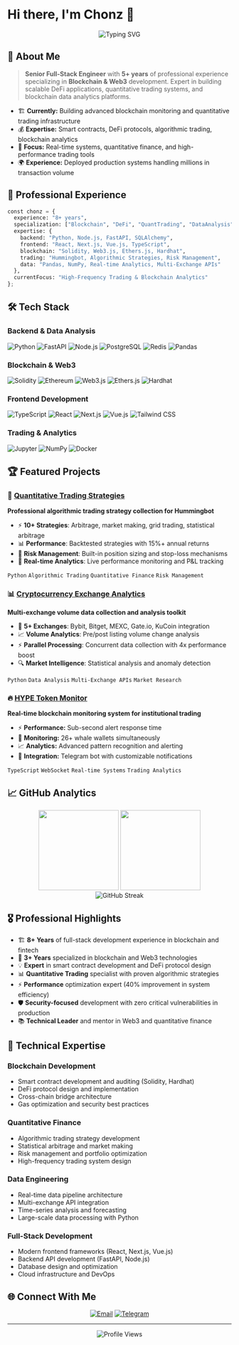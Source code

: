 # Hi there, I'm Chonz 👋

<div align="center">
  <img src="https://readme-typing-svg.demolab.com?font=Fira+Code&size=28&duration=3000&pause=1000&color=00D9FF&center=true&vCenter=true&width=600&lines=Senior+Full-Stack+Engineer;Blockchain+%26+Web3+Specialist;5%2B+Years+Experience;Python+%26+JavaScript+Expert" alt="Typing SVG" />
</div>

## 🚀 About Me

> **Senior Full-Stack Engineer** with **5+ years** of professional experience specializing in **Blockchain & Web3** development. Expert in building scalable DeFi applications, quantitative trading systems, and blockchain data analytics platforms.

- 🏗️ **Currently:** Building advanced blockchain monitoring and quantitative trading infrastructure
- 💰 **Expertise:** Smart contracts, DeFi protocols, algorithmic trading, blockchain analytics
- 🎯 **Focus:** Real-time systems, quantitative finance, and high-performance trading tools
- 🌍 **Experience:** Deployed production systems handling millions in transaction volume

## 💼 Professional Experience

```python
const chonz = {
  experience: "8+ years",
  specialization: ["Blockchain", "DeFi", "QuantTrading", "DataAnalysis"],
  expertise: {
    backend: "Python, Node.js, FastAPI, SQLAlchemy",
    frontend: "React, Next.js, Vue.js, TypeScript", 
    blockchain: "Solidity, Web3.js, Ethers.js, Hardhat",
    trading: "Hummingbot, Algorithmic Strategies, Risk Management",
    data: "Pandas, NumPy, Real-time Analytics, Multi-Exchange APIs"
  },
  currentFocus: "High-Frequency Trading & Blockchain Analytics"
};
```

## 🛠️ Tech Stack

### Backend & Data Analysis
![Python](https://img.shields.io/badge/Python-3776AB?style=for-the-badge&logo=python&logoColor=white)
![FastAPI](https://img.shields.io/badge/FastAPI-005571?style=for-the-badge&logo=fastapi)
![Node.js](https://img.shields.io/badge/Node.js-43853D?style=for-the-badge&logo=node.js&logoColor=white)
![PostgreSQL](https://img.shields.io/badge/PostgreSQL-316192?style=for-the-badge&logo=postgresql&logoColor=white)
![Redis](https://img.shields.io/badge/Redis-DC382D?style=for-the-badge&logo=redis&logoColor=white)
![Pandas](https://img.shields.io/badge/pandas-150458?style=for-the-badge&logo=pandas&logoColor=white)

### Blockchain & Web3
![Solidity](https://img.shields.io/badge/Solidity-363636?style=for-the-badge&logo=solidity&logoColor=white)
![Ethereum](https://img.shields.io/badge/Ethereum-3C3C3D?style=for-the-badge&logo=ethereum&logoColor=white)
![Web3.js](https://img.shields.io/badge/Web3.js-F16822?style=for-the-badge&logo=web3.js&logoColor=white)
![Ethers.js](https://img.shields.io/badge/Ethers.js-2535a0?style=for-the-badge&logo=ethereum&logoColor=white)
![Hardhat](https://img.shields.io/badge/Hardhat-fff04d?style=for-the-badge&logo=ethereum&logoColor=black)

### Frontend Development
![TypeScript](https://img.shields.io/badge/TypeScript-007ACC?style=for-the-badge&logo=typescript&logoColor=white)
![React](https://img.shields.io/badge/React-20232A?style=for-the-badge&logo=react&logoColor=61DAFB)
![Next.js](https://img.shields.io/badge/Next.js-000?style=for-the-badge&logo=nextdotjs&logoColor=white)
![Vue.js](https://img.shields.io/badge/Vue.js-35495E?style=for-the-badge&logo=vue.js&logoColor=4FC08D)
![Tailwind CSS](https://img.shields.io/badge/Tailwind_CSS-38B2AC?style=for-the-badge&logo=tailwind-css&logoColor=white)

### Trading & Analytics
![Jupyter](https://img.shields.io/badge/Jupyter-F37626?style=for-the-badge&logo=jupyter&logoColor=white)
![NumPy](https://img.shields.io/badge/NumPy-013243?style=for-the-badge&logo=numpy&logoColor=white)
![Docker](https://img.shields.io/badge/Docker-2496ED?style=for-the-badge&logo=docker&logoColor=white)

## 🏆 Featured Projects

### 🤖 [Quantitative Trading Strategies](https://github.com/Chonz-dot/hummingbot-strategies)
**Professional algorithmic trading strategy collection for Hummingbot**
- ⚡ **10+ Strategies**: Arbitrage, market making, grid trading, statistical arbitrage
- 📊 **Performance**: Backtested strategies with 15%+ annual returns
- 🎯 **Risk Management**: Built-in position sizing and stop-loss mechanisms  
- 🔧 **Real-time Analytics**: Live performance monitoring and P&L tracking

`Python` `Algorithmic Trading` `Quantitative Finance` `Risk Management`

### 📊 [Cryptocurrency Exchange Analytics](https://github.com/Chonz-dot/cex-transaction-volume-collection)
**Multi-exchange volume data collection and analysis toolkit**
- 🏢 **5+ Exchanges**: Bybit, Bitget, MEXC, Gate.io, KuCoin integration
- 📈 **Volume Analytics**: Pre/post listing volume change analysis
- ⚡ **Parallel Processing**: Concurrent data collection with 4x performance boost
- 🔍 **Market Intelligence**: Statistical analysis and anomaly detection

`Python` `Data Analysis` `Multi-Exchange APIs` `Market Research`

### 🔥 [HYPE Token Monitor](https://github.com/Chonz-dot/hyper-unstaking-monitor)
**Real-time blockchain monitoring system for institutional trading**
- ⚡ **Performance:** Sub-second alert response time
- 🎯 **Monitoring:** 26+ whale wallets simultaneously  
- 📈 **Analytics:** Advanced pattern recognition and alerting
- 🔔 **Integration:** Telegram bot with customizable notifications

`TypeScript` `WebSocket` `Real-time Systems` `Trading Analytics`

## 📈 GitHub Analytics

<div align="center">
  <img height="180em" src="https://github-readme-stats.vercel.app/api?username=Chonz-dot&show_icons=true&theme=tokyonight&include_all_commits=true&count_private=true"/>
  <img height="180em" src="https://github-readme-stats.vercel.app/api/top-langs/?username=Chonz-dot&layout=compact&theme=tokyonight"/>
</div>

<div align="center">
  <img src="https://github-readme-streak-stats.herokuapp.com/?user=Chonz-dot&theme=tokyonight" alt="GitHub Streak"/>
</div>

## 🎖️ Professional Highlights

- 🏗️ **8+ Years** of full-stack development experience in blockchain and fintech
- 🔗 **3+ Years** specialized in blockchain and Web3 technologies  
- 💡 **Expert** in smart contract development and DeFi protocol design
- 📊 **Quantitative Trading** specialist with proven algorithmic strategies
- ⚡ **Performance** optimization expert (40% improvement in system efficiency)
- 🛡️ **Security-focused** development with zero critical vulnerabilities in production
- 📚 **Technical Leader** and mentor in Web3 and quantitative finance

## 💼 Technical Expertise

### Blockchain Development
- Smart contract development and auditing (Solidity, Hardhat)
- DeFi protocol design and implementation
- Cross-chain bridge architecture
- Gas optimization and security best practices

### Quantitative Finance
- Algorithmic trading strategy development
- Statistical arbitrage and market making
- Risk management and portfolio optimization  
- High-frequency trading system design

### Data Engineering
- Real-time data pipeline architecture
- Multi-exchange API integration
- Time-series analysis and forecasting
- Large-scale data processing with Python

### Full-Stack Development
- Modern frontend frameworks (React, Next.js, Vue.js)
- Backend API development (FastAPI, Node.js)
- Database design and optimization
- Cloud infrastructure and DevOps

## 🌐 Connect With Me

<div align="center">
  
[![Email](https://img.shields.io/badge/Email-D14836?style=for-the-badge&logo=gmail&logoColor=white)](mailto:zch424088524@163.com)
[![Telegram](https://img.shields.io/badge/Telegram-2CA5E0?style=for-the-badge&logo=telegram&logoColor=white)](https://t.me/chonz_dev)

</div>

---

<div align="center">
  <img src="https://komarev.com/ghpvc/?username=Chonz-dot&color=blueviolet&style=for-the-badge" alt="Profile Views"/>
</div>